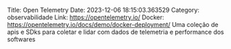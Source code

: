 Title: Open Telemetry
Date: 2023-12-06 18:15:03.363529
Category: observabilidade
Link: https://opentelemetry.io/
Docker: https://opentelemetry.io/docs/demo/docker-deployment/
Uma coleção de apis e SDks para coletar e lidar com dados de telemetria e performance dos softwares

